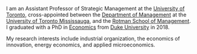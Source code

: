 I am an Assistant Professor of Strategic Management at the [University of Toronto](https://www.utoronto.ca), cross-appointed between the [Department of Management](https://www.utm.utoronto.ca/management/welcome-department-management) at the [University of Toronto Mississauga](http://www.utm.utoronto.ca), and the [Rotman School of Management](http://www.rotman.utoronto.ca).  I graduated with a PhD in [Economics](http://econ.duke.edu) from [Duke University](https://www.duke.edu) in 2018.

My research interests include industrial organization, the economics of innovation, energy economics, and applied microeconomics. 



























































































































